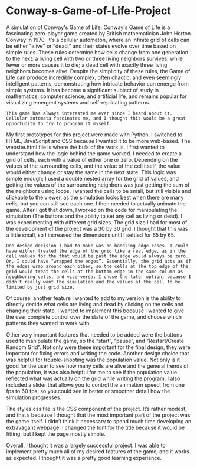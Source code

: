 # Conway-s-Game-of-Life-Project


A simulation of Conway's Game of Life. Conway's Game of Life is a fascinating zero-player game created by British mathematician John Horton Conway in 1970. 
It's a cellular automaton, where an infinite grid of cells can be either "alive" or "dead," and their states evolve over time based on simple rules. These rules determine how cells change from one generation to the next: a living cell with two or three living neighbors survives, while fewer or more causes it to die; a dead cell with exactly three living neighbors becomes alive. 
Despite the simplicity of these rules, the Game of Life can produce incredibly complex, often chaotic, and even seemingly intelligent patterns, demonstrating how intricate behavior can emerge from simple systems. It has become a significant subject of study in mathematics, computer science, and artificial life, and remains popular for visualizing emergent systems and self-replicating patterns.

	This game has always interested me ever since I heard about it. Cellular automata fascinates me, and I thought this would be a great opportunity to try to program it myself. 
My first prototypes for this project were made with Python. I switched to HTML, JavaScript and CSS because I wanted it to be more web-based. The website.html file is where the bulk of the work is. I first wanted to understand how the logic behind the game worked. I needed to create a grid of cells, each with a value of either one or zero.  Depending on the values of the surrounding cells, and the value of the cell itself, the value would either change or stay the same in the next state. This logic was simple enough; I used a double nested array for the grid of values, and getting the values of the surrounding neighbors was just getting the sum of the neighbors using loops. I wanted the cells to be small,  but still visible and clickable to the viewer, as the simulation looks best when there are many cells, but you can still see each one. I then needed to actually animate the game. After I got that down, I worked on the code for manipulating the simulation (The buttons and the ability to set any cell as living or dead). I was experimenting with different grid sizes. The grid size I had for most of the development of the project was a 30 by 30 grid. I thought that this was a little small, so I increased the dimensions until I settled for 65 by 65.

	One design decision I had to make was on handling edge-cases. I could have either treated the edge of the grid like a real edge, as in the cell values for the that would be past the edge would always be zero. Or, I could have “wrapped the edges”. Essentially, the grid acts as if the edges wrap around each other, so the cells at the top edge of the grid would treat the cells at the bottom edge in the same column as neighboring cells, and vice-versa. I chose the later option, because I didn’t really want the simulation and the values of the cell to be limited by just grid size. 

Of course, another feature I wanted to add to my version is the ability to directly decide what cells are living and dead by clicking on the cells and changing their state. I wanted to implement this because I wanted to give the user complete control over the state of the game, and choose which patterns they wanted to work with. 

Other very important features that needed to be added were the buttons used to manipulate the game, so the “start”, “pause”, and “Restart/Create Random Grid”. Not only were these important for the final design, they were important for fixing errors and writing the code. Another design choice that was helpful for trouble-shooting was the population value. Not only is it good for the user to see how many cells are alive and the general trends of the population, it was also helpful for me to see if the population value reflected what was actually on the grid while writing the program. I also included a slider that allows you to control the animation speed, from one fps to 60 fps, so you could see in better or smoother detail how the simulation progresses. 

The styles.css file is the CSS component of the project. It’s rather modest, and that’s because I thought that the most important part of the project was the game itself. I didn’t think it necessary to spend much time developing an extravagant webpage. I changed the font for the title because it would be fitting, but I kept the page mostly simple. 

Overall, I thought it was a largely successful project. I was able to implement pretty much all of my desired features of the game, and it works as expected. I thought it was a pretty good learning experience.
